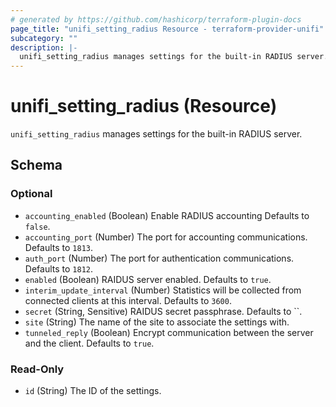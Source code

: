 ```yaml
---
# generated by https://github.com/hashicorp/terraform-plugin-docs
page_title: "unifi_setting_radius Resource - terraform-provider-unifi"
subcategory: ""
description: |-
  unifi_setting_radius manages settings for the built-in RADIUS server.
---
```


# unifi_setting_radius (Resource)

`unifi_setting_radius` manages settings for the built-in RADIUS server.

<!-- schema generated by tfplugindocs -->

## Schema

### Optional

- `accounting_enabled` (Boolean) Enable RADIUS accounting Defaults to `false`.
- `accounting_port` (Number) The port for accounting communications. Defaults to `1813`.
- `auth_port` (Number) The port for authentication communications. Defaults to `1812`.
- `enabled` (Boolean) RAIDUS server enabled. Defaults to `true`.
- `interim_update_interval` (Number) Statistics will be collected from connected clients at this interval. Defaults to `3600`.
- `secret` (String, Sensitive) RAIDUS secret passphrase. Defaults to ``.
- `site` (String) The name of the site to associate the settings with.
- `tunneled_reply` (Boolean) Encrypt communication between the server and the client. Defaults to `true`.

### Read-Only

- `id` (String) The ID of the settings.
